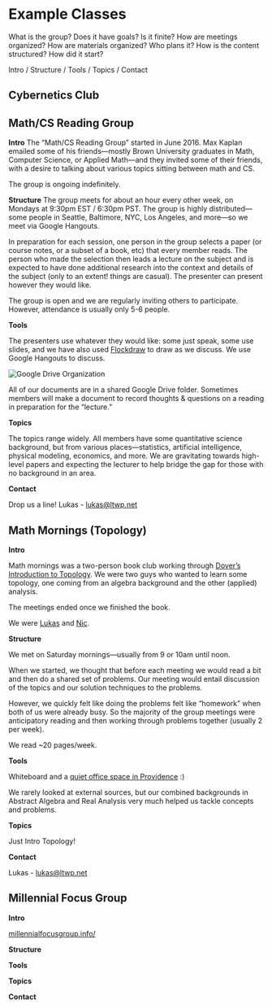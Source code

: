 # Example Classes

What is the group? Does it have goals? Is it finite? How are meetings organized? How are materials organized? Who plans it? How is the content structured? How did it start?

Intro / Structure / Tools / Topics / Contact

## Cybernetics Club

## Math/CS Reading Group

__Intro__
The “Math/CS Reading Group” started in June 2016. Max Kaplan emailed some of his friends—mostly Brown University graduates in Math, Computer Science, or Applied Math—and they invited some of their friends, with a desire to talking about various topics sitting between math and CS. 

The group is ongoing indefinitely. 

__Structure__
The group meets for about an hour every other week, on Mondays at 9:30pm EST / 6:30pm PST. The group is highly distributed—some people in Seattle, Baltimore, NYC, Los Angeles, and more—so we meet via Google Hangouts. 

In preparation for each session, one person in the group selects a paper (or course notes, or a subset of a book, etc) that every member reads. The person who made the selection then leads a lecture on the subject and is expected to have done additional research into the context and details of the subject (only to an extent! things are casual). The presenter can present however they would like.

The group is open and we are regularly inviting others to participate. However, attendance is usually only 5-6 people.

__Tools__

The presenters use whatever they would like: some just speak, some use slides, and we have also used [Flockdraw](http://flockdraw.com/) to draw as we discuss. We use Google Hangouts to discuss. 

![Google Drive Organization](http://i.imgur.com/41M1P9X.png)

All of our documents are in a shared Google Drive folder. Sometimes members will make a document to record thoughts & questions on a reading in preparation for the “lecture.”

__Topics__

The topics range widely. All members have some quantitative science background, but from various places—statistics, artificial intelligence, physical modeling, economics, and more. We are gravitating towards high-level papers and expecting the lecturer to help bridge the gap for those with no background in an area. 

__Contact__

Drop us a line! Lukas - lukas@ltwp.net

## Math Mornings (Topology)

__Intro__

Math mornings was a two-person book club working through [Dover’s Introduction to Topology](https://smile.amazon.com/Introduction-Topology-Third-Dover-Mathematics/dp/0486663523/ref=sr_1_1?ie=UTF8&qid=1473965238&sr=8-1&keywords=topology+dover). We were two guys who wanted to learn some topology, one coming from an algebra background and the other (applied) analysis. 

The meetings ended once we finished the book. 

We were [Lukas](http://ltwp.net) and [Nic](https://www.instagram.com/nicschumann/).

__Structure__

We met on Saturday mornings—usually from 9 or 10am until noon. 

When we started, we thought that before each meeting we would read a bit and then do a shared set of problems. Our meeting would entail discussion of the topics and our solution techniques to the problems. 

However, we quickly felt like doing the problems felt like “homework” when both of us were already busy. So the majority of the group meetings were anticipatory reading and then working through problems together (usually 2 per week). 

We read ~20 pages/week. 

__Tools__

Whiteboard and a [quiet office space in Providence](http://thedesignoffice.org/) :)

We rarely looked at external sources, but our combined backgrounds in Abstract Algebra and Real Analysis very much helped us tackle concepts and problems. 

__Topics__

Just Intro Topology! 

__Contact__

Lukas - lukas@ltwp.net

## Millennial Focus Group

__Intro__ 

[millennialfocusgroup.info/](http://millennialfocusgroup.info/)

__Structure__

__Tools__

__Topics__

__Contact__